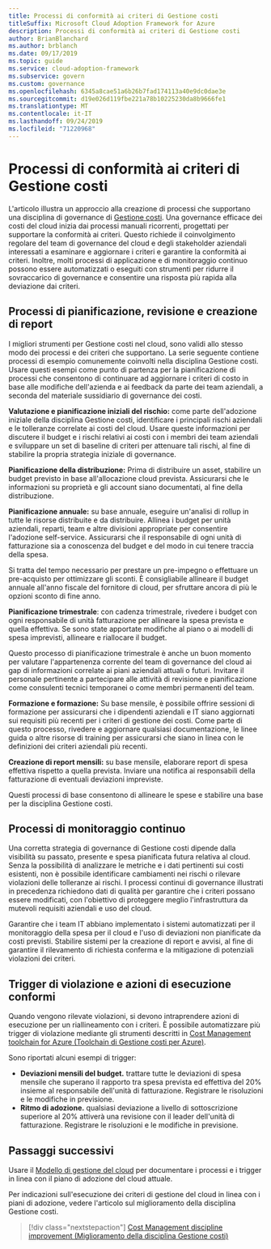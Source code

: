 ```yaml
---
title: Processi di conformità ai criteri di Gestione costi
titleSuffix: Microsoft Cloud Adoption Framework for Azure
description: Processi di conformità ai criteri di Gestione costi
author: BrianBlanchard
ms.author: brblanch
ms.date: 09/17/2019
ms.topic: guide
ms.service: cloud-adoption-framework
ms.subservice: govern
ms.custom: governance
ms.openlocfilehash: 6345a8cae51a6b26b7fad174113a40e9dc0dae3e
ms.sourcegitcommit: d19e026d119fbe221a78b10225230da8b9666fe1
ms.translationtype: MT
ms.contentlocale: it-IT
ms.lasthandoff: 09/24/2019
ms.locfileid: "71220968"
---
```

# <a name="cost-management-policy-compliance-processes"></a>Processi di conformità ai criteri di Gestione costi

L'articolo illustra un approccio alla creazione di processi che supportano una disciplina di governance di [Gestione costi](./index.md). Una governance efficace dei costi del cloud inizia dai processi manuali ricorrenti, progettati per supportare la conformità ai criteri. Questo richiede il coinvolgimento regolare del team di governance del cloud e degli stakeholder aziendali interessati a esaminare e aggiornare i criteri e garantire la conformità ai criteri. Inoltre, molti processi di applicazione e di monitoraggio continuo possono essere automatizzati o eseguiti con strumenti per ridurre il sovraccarico di governance e consentire una risposta più rapida alla deviazione dai criteri.

## <a name="planning-review-and-reporting-processes"></a>Processi di pianificazione, revisione e creazione di report

I migliori strumenti per Gestione costi nel cloud, sono validi allo stesso modo dei processi e dei criteri che supportano. La serie seguente contiene processi di esempio comunemente coinvolti nella disciplina Gestione costi. Usare questi esempi come punto di partenza per la pianificazione di processi che consentono di continuare ad aggiornare i criteri di costo in base alle modifiche dell'azienda e ai feedback da parte dei team aziendali, a seconda del materiale sussidiario di governance dei costi.

**Valutazione e pianificazione iniziali del rischio:** come parte dell'adozione iniziale della disciplina Gestione costi, identificare i principali rischi aziendali e le tolleranze correlate ai costi del cloud. Usare queste informazioni per discutere il budget e i rischi relativi ai costi con i membri dei team aziendali e sviluppare un set di baseline di criteri per attenuare tali rischi, al fine di stabilire la propria strategia iniziale di governance.

**Pianificazione della distribuzione:** Prima di distribuire un asset, stabilire un budget previsto in base all'allocazione cloud prevista. Assicurarsi che le informazioni su proprietà e gli account siano documentati, al fine della distribuzione.

**Pianificazione annuale:** su base annuale, eseguire un'analisi di rollup in tutte le risorse distribuite e da distribuire. Allinea i budget per unità aziendali, reparti, team e altre divisioni appropriate per consentire l'adozione self-service. Assicurarsi che il responsabile di ogni unità di fatturazione sia a conoscenza del budget e del modo in cui tenere traccia della spesa.

Si tratta del tempo necessario per prestare un pre-impegno o effettuare un pre-acquisto per ottimizzare gli sconti. È consigliabile allineare il budget annuale all'anno fiscale del fornitore di cloud, per sfruttare ancora di più le opzioni sconto di fine anno.

**Pianificazione trimestrale**: con cadenza trimestrale, rivedere i budget con ogni responsabile di unità fatturazione per allineare la spesa prevista e quella effettiva. Se sono state apportate modifiche al piano o ai modelli di spesa imprevisti, allineare e riallocare il budget.

Questo processo di pianificazione trimestrale è anche un buon momento per valutare l'appartenenza corrente del team di governance del cloud ai gap di informazioni correlate ai piani aziendali attuali o futuri. Invitare il personale pertinente a partecipare alle attività di revisione e pianificazione come consulenti tecnici temporanei o come membri permanenti del team.

**Formazione e formazione:** Su base mensile, è possibile offrire sessioni di formazione per assicurarsi che i dipendenti aziendali e IT siano aggiornati sui requisiti più recenti per i criteri di gestione dei costi. Come parte di questo processo, rivedere e aggiornare qualsiasi documentazione, le linee guida o altre risorse di training per assicurarsi che siano in linea con le definizioni dei criteri aziendali più recenti.

**Creazione di report mensili:** su base mensile, elaborare report di spesa effettiva rispetto a quella prevista. Inviare una notifica ai responsabili della fatturazione di eventuali deviazioni impreviste.

Questi processi di base consentono di allineare le spese e stabilire una base per la disciplina Gestione costi.

## <a name="ongoing-monitoring-processes"></a>Processi di monitoraggio continuo

Una corretta strategia di governance di Gestione costi dipende dalla visibilità su passato, presente e spesa pianificata futura relativa al cloud. Senza la possibilità di analizzare le metriche e i dati pertinenti sui costi esistenti, non è possibile identificare cambiamenti nei rischi o rilevare violazioni delle tolleranze ai rischi. I processi continui di governance illustrati in precedenza richiedono dati di qualità per garantire che i criteri possano essere modificati, con l'obiettivo di proteggere meglio l'infrastruttura da mutevoli requisiti aziendali e uso del cloud.

Garantire che i team IT abbiano implementato i sistemi automatizzati per il monitoraggio della spesa per il cloud e l'uso di deviazioni non pianificate da costi previsti. Stabilire sistemi per la creazione di report e avvisi, al fine di garantire il rilevamento di richiesta conferma e la mitigazione di potenziali violazioni dei criteri.

## <a name="compliance-violation-triggers-and-enforcement-actions"></a>Trigger di violazione e azioni di esecuzione conformi

Quando vengono rilevate violazioni, si devono intraprendere azioni di esecuzione per un riallineamento con i criteri. È possibile automatizzare più trigger di violazione mediante gli strumenti descritti in [Cost Management toolchain for Azure (Toolchain di Gestione costi per Azure)](./toolchain.md).

Sono riportati alcuni esempi di trigger:

- **Deviazioni mensili del budget.** trattare tutte le deviazioni di spesa mensile che superano il rapporto tra spesa prevista ed effettiva del 20% insieme al responsabile dell'unità di fatturazione. Registrare le risoluzioni e le modifiche in previsione.
- **Ritmo di adozione.** qualsiasi deviazione a livello di sottoscrizione superiore al 20% attiverà una revisione con il leader dell'unità di fatturazione. Registrare le risoluzioni e le modifiche in previsione.

## <a name="next-steps"></a>Passaggi successivi

Usare il [Modello di gestione del cloud](./template.md) per documentare i processi e i trigger in linea con il piano di adozione del cloud attuale.

Per indicazioni sull'esecuzione dei criteri di gestione del cloud in linea con i piani di adozione, vedere l'articolo sul miglioramento della disciplina Gestione costi.

> [!div class="nextstepaction"]
> [Cost Management discipline improvement (Miglioramento della disciplina Gestione costi)](./discipline-improvement.md)
